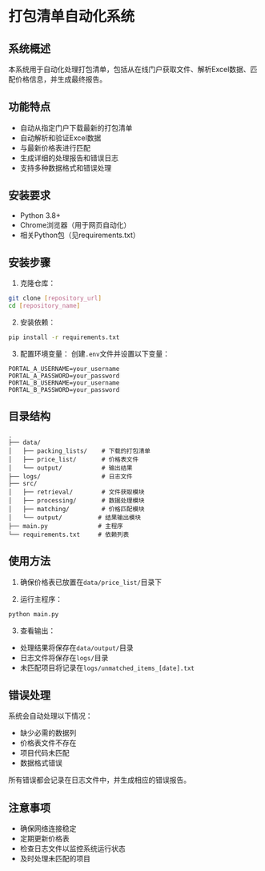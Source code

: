 # 打包清单自动化系统

## 系统概述

本系统用于自动化处理打包清单，包括从在线门户获取文件、解析Excel数据、匹配价格信息，并生成最终报告。

## 功能特点

- 自动从指定门户下载最新的打包清单
- 自动解析和验证Excel数据
- 与最新价格表进行匹配
- 生成详细的处理报告和错误日志
- 支持多种数据格式和错误处理

## 安装要求

- Python 3.8+
- Chrome浏览器（用于网页自动化）
- 相关Python包（见requirements.txt）

## 安装步骤

1. 克隆仓库：
```bash
git clone [repository_url]
cd [repository_name]
```

2. 安装依赖：
```bash
pip install -r requirements.txt
```

3. 配置环境变量：
创建`.env`文件并设置以下变量：
```
PORTAL_A_USERNAME=your_username
PORTAL_A_PASSWORD=your_password
PORTAL_B_USERNAME=your_username
PORTAL_B_PASSWORD=your_password
```

## 目录结构

```
.
├── data/
│   ├── packing_lists/    # 下载的打包清单
│   ├── price_list/       # 价格表文件
│   └── output/           # 输出结果
├── logs/                 # 日志文件
├── src/
│   ├── retrieval/        # 文件获取模块
│   ├── processing/       # 数据处理模块
│   ├── matching/         # 价格匹配模块
│   └── output/          # 结果输出模块
├── main.py              # 主程序
└── requirements.txt     # 依赖列表
```

## 使用方法

1. 确保价格表已放置在`data/price_list/`目录下

2. 运行主程序：
```bash
python main.py
```

3. 查看输出：
- 处理结果将保存在`data/output/`目录
- 日志文件将保存在`logs/`目录
- 未匹配项目将记录在`logs/unmatched_items_[date].txt`

## 错误处理

系统会自动处理以下情况：
- 缺少必需的数据列
- 价格表文件不存在
- 项目代码未匹配
- 数据格式错误

所有错误都会记录在日志文件中，并生成相应的错误报告。

## 注意事项

- 确保网络连接稳定
- 定期更新价格表
- 检查日志文件以监控系统运行状态
- 及时处理未匹配的项目 